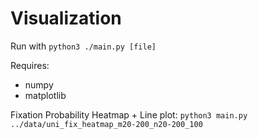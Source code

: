 # Visualization
Run with `python3 ./main.py [file]`

Requires:
- numpy
- matplotlib

Fixation Probability Heatmap + Line plot: `python3 main.py ../data/uni_fix_heatmap_m20-200_n20-200_100`
